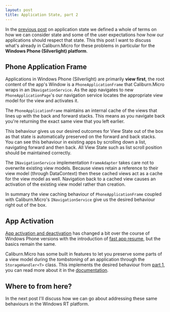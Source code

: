 ```yaml
---
layout: post
title: Application State, part 2
---
```


In the [previous post][part1] on application state we defined a whole of terms on how we can consider state and some of the user expectations how how our applications should respect that state. This this post I want to discuss what's already in Caliburn.Micro for these problems in particular for the **Windows Phone (Silverlight) platform**.

## Phone Application Frame

Applications in Windows Phone (Silverlight) are primarily **view first**, the root content of the app's Window is a `PhoneApplicationFrame` that Caliburn.Micro wraps in an `INavigationService`. As the app navigates to new `PhoneApplicationPage`'s our navigation service locates the appropriate view model for the view and activates it.

The `PhoneApplicationFrame` maintains an internal cache of the views that lines up with the back and forward stacks. This means as you navigate back you're returning the exact same view that you left earlier.

This behaviour gives us our desired outcomes for View State out of the box as that state is automatically preserved on the forward and back stacks. You can see this behaviour in existing apps by scrolling down a list, navigating forward and then back. All View State such as list scroll position should be maintained correctly.

The `INavigationService` implementation `FrameAdapter` takes care not to overwrite existing view models. Because views retain a reference to their view model (through DataContext) then these cached views act as a cache for the view model as well. Navigation back to a cached view causes an activation of the existing view model rather than creation.

In summary the view caching behaviour of `PhoneApplicationFrame` coupled with Caliburn.Micro's `INavigationService` give us the desired behaviour right out of the box.

## App Activation

[App activation and deactivation][acc] has changed a bit over the course of Windows Phone versions with the introduction of [fast app resume][far], but the basics remain the same.

Caliburn.Micro has some built in features to let you preserve some parts of a view model during the *tombstoning* of an application through the `StorageHandler<T>` class. This implements the desired behaviour from [part 1][part1], you can read more about it in the [documentation][docs].

## Where to from here?
In the next post I'll discuss how we can go about addressing these same behaviours in the Windows RT platform.

[part1]: /announcements/application-state-part-1/
[acc]: http://msdn.microsoft.com/en-us/library/windows/apps/ff817008(v=vs.105).aspx
[far]: http://msdn.microsoft.com/en-us/library/windows/apps/jj735579(v=vs.105).aspx
[docs]: /documentation/windows-phone